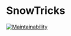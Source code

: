 # SnowTricks

[![Maintainability](https://api.codeclimate.com/v1/badges/e2e5070a934a348e3cbb/maintainability)](https://codeclimate.com/github/btolan-karudev/SnowTricks/maintainability)
